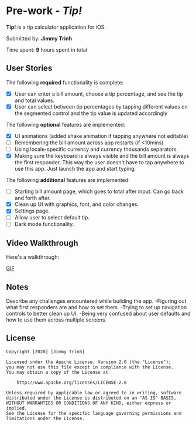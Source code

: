 # Pre-work - *Tip!*

**Tip!** is a tip calculator application for iOS.

Submitted by: **Jimmy Trinh**

Time spent: **9** hours spent in total

## User Stories

The following **required** functionality is complete:

* [x] User can enter a bill amount, choose a tip percentage, and see the tip and total values.
* [x] User can select between tip percentages by tapping different values on the segmented control and the tip value is updated accordingly

The following **optional** features are implemented:

* [x] UI animations (added shake animation if tapping anywhere not editable)
* [ ] Remembering the bill amount across app restarts (if <10mins)
* [ ] Using locale-specific currency and currency thousands separators.
* [x] Making sure the keyboard is always visible and the bill amount is always the first responder. This way the user doesn't have to tap anywhere to use this app. Just launch the app and start typing.

The following **additional** features are implemented:

- [ ] Starting bill amount page, which goes to total after input. Can go back and forth after.
- [x] Clean up UI with graphics, font, and color changes.
- [x] Settings page. 
- [ ] Allow user to select default tip.
- [ ] Dark mode functionality.

## Video Walkthrough

Here's a walkthrough:

[GIF](https://imgur.com/a/NmeRSdF.gif)


## Notes

Describe any challenges encountered while building the app.
-Figuring out what first responders are and how to set them.
-Trying to set up navigation controls to better clean up UI. 
-Being very confused about user defaults and how to use them across multiple screens.

## License

    Copyright [2020] [Jimmy Trinh]

    Licensed under the Apache License, Version 2.0 (the "License");
    you may not use this file except in compliance with the License.
    You may obtain a copy of the License at

        http://www.apache.org/licenses/LICENSE-2.0

    Unless required by applicable law or agreed to in writing, software
    distributed under the License is distributed on an "AS IS" BASIS,
    WITHOUT WARRANTIES OR CONDITIONS OF ANY KIND, either express or implied.
    See the License for the specific language governing permissions and
    limitations under the License.
